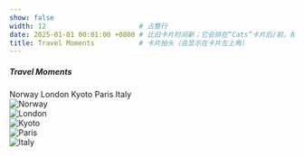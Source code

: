 ```yaml
---
show: false
width: 12                       # 占整行
date: 2025-01-01 00:01:00 +0800 # 比旧卡片时间新；它会排在“Cats”卡片后/前，按你的其他卡片日期决定
title: Travel Moments           # 卡片抬头（会显示在卡片左上角）
---
```


<div class="p-3">
  <div class="d-flex align-items-center mb-2">
    <h5 class="mb-0">Travel Moments</h5>
    <div class="ml-3">
      <span class="badge badge-primary mr-1">Norway</span>
      <span class="badge badge-primary mr-1">London</span>
      <span class="badge badge-primary mr-1">Kyoto</span>
      <span class="badge badge-primary mr-1">Paris</span>
      <span class="badge badge-primary">Italy</span>
    </div>
  </div>

  <!-- 直接 src 出图：不走懒加载，马上显示 -->
  <div class="row no-gutters">
    <div class="col-12 col-sm-6 col-md-4 col-lg-3 p-2">
      <img src="{{ '/assets/images/travel/norway.jpg' | relative_url }}"
           alt="Norway" class="img-fluid rounded-xl shadow-sm">
    </div>
    <div class="col-12 col-sm-6 col-md-4 col-lg-3 p-2">
      <img src="{{ '/assets/images/travel/london.jpg' | relative_url }}"
           alt="London" class="img-fluid rounded-xl shadow-sm">
    </div>
    <div class="col-12 col-sm-6 col-md-4 col-lg-3 p-2">
      <img src="{{ '/assets/images/travel/kyoto.jpg' | relative_url }}"
           alt="Kyoto" class="img-fluid rounded-xl shadow-sm">
    </div>
    <div class="col-12 col-sm-6 col-md-4 col-lg-3 p-2">
      <img src="{{ '/assets/images/travel/paris.jpg' | relative_url }}"
           alt="Paris" class="img-fluid rounded-xl shadow-sm">
    </div>
    <div class="col-12 col-sm-6 col-md-4 col-lg-3 p-2">
      <img src="{{ '/assets/images/travel/italy.jpg' | relative_url }}"
           alt="Italy" class="img-fluid rounded-xl shadow-sm">
    </div>
  </div>
</div>
